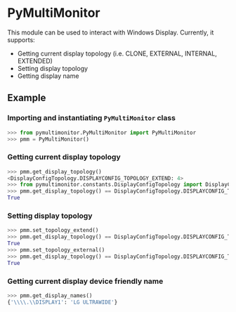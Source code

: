 # PyMultiMonitor

This module can be used to interact with Windows Display. Currently, it supports:
- Getting current display topology (i.e. CLONE, EXTERNAL, INTERNAL, EXTENDED)
- Setting display topology
- Getting display name

## Example

### Importing and instantiating `PyMultiMonitor` class

```python
>>> from pymultimonitor.PyMultiMonitor import PyMultiMonitor
>>> pmm = PyMultiMonitor()
```

### Getting current display topology

```python
>>> pmm.get_display_topology()
<DisplayConfigTopology.DISPLAYCONFIG_TOPOLOGY_EXTEND: 4>
>>> from pymultimonitor.constants.DisplayConfigTopology import DisplayConfigTopology
>>> pmm.get_display_topology() == DisplayConfigTopology.DISPLAYCONFIG_TOPOLOGY_EXTEND
True
```

### Setting display topology

```python
>>> pmm.set_topology_extend()
>>> pmm.get_display_topology() == DisplayConfigTopology.DISPLAYCONFIG_TOPOLOGY_EXTEND
True
>>> pmm.set_topology_external()
>>> pmm.get_display_topology() == DisplayConfigTopology.DISPLAYCONFIG_TOPOLOGY_EXTERNAL
True
```

### Getting current display device friendly name

```python
>>> pmm.get_display_names()
{'\\\\.\\DISPLAY1': 'LG ULTRAWIDE'}
```
